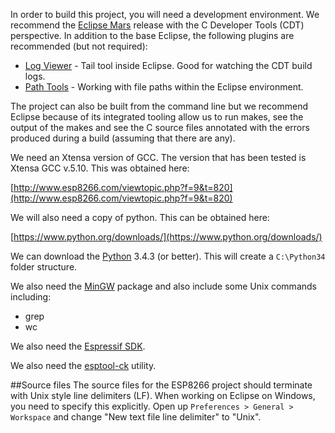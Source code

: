 In order to build this project, you will need a development environment.  We recommend the [Eclipse Mars](http://www.eclipse.org/downloads/packages/eclipse-ide-cc-developers/marsr) release with the C Developer Tools (CDT) perspective.  In addition to the base Eclipse, the following plugins are recommended (but not required):

* [Log Viewer](https://marketplace.eclipse.org/content/logviewer) - Tail tool inside Eclipse.  Good for watching the CDT build logs.
* [Path Tools](https://marketplace.eclipse.org/content/path-tools) - Working with file paths within the Eclipse environment.

The project can also be built from the command line but we recommend Eclipse because of its integrated tooling allow us to run makes, see the output of the makes and see the C source files annotated with the errors produced during a build (assuming that there are any).

We need an Xtensa version of GCC.  The version that has been tested is Xtensa GCC v.5.10.  This was obtained here:

[http://www.esp8266.com/viewtopic.php?f=9&t=820](http://www.esp8266.com/viewtopic.php?f=9&t=820)

We will also need a copy of python.  This can be obtained here:

[https://www.python.org/downloads/](https://www.python.org/downloads/)

We can download the [Python](https://www.python.org/downloads/) 3.4.3 (or better).  This will create a `C:\Python34` folder structure.

We also need the [MinGW](http://www.mingw.org/) package and also include some Unix commands including:

* grep
* wc

We also need the [Espressif SDK](http://bbs.espressif.com/viewtopic.php?f=46&t=850).

We also need the [esptool-ck](https://github.com/igrr/esptool-ck) utility.

##Source files
The source files for the ESP8266 project should terminate with Unix style line delimiters (LF).  When working on Eclipse on Windows, you need to specify this explicitly.  Open up `Preferences > General > Workspace` and change "New text file line delimiter" to "Unix".